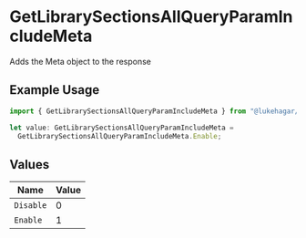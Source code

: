 # GetLibrarySectionsAllQueryParamIncludeMeta

Adds the Meta object to the response


## Example Usage

```typescript
import { GetLibrarySectionsAllQueryParamIncludeMeta } from "@lukehagar/plexjs/sdk/models/operations";

let value: GetLibrarySectionsAllQueryParamIncludeMeta =
  GetLibrarySectionsAllQueryParamIncludeMeta.Enable;
```

## Values

| Name      | Value     |
| --------- | --------- |
| `Disable` | 0         |
| `Enable`  | 1         |